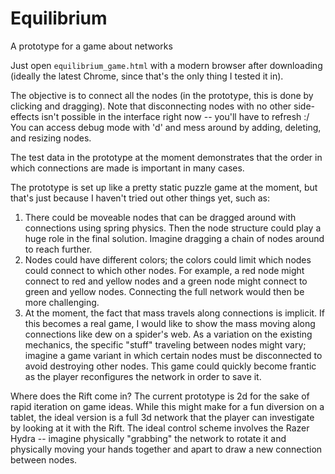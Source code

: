 Equilibrium
===========

A prototype for a game about networks


Just open `equilibrium_game.html` with a modern browser after downloading (ideally the latest Chrome, since that's the only thing I tested it in).

The objective is to connect all the nodes (in the prototype, this is done by clicking and dragging). Note that disconnecting nodes with no other side-effects isn't possible in the interface right now -- you'll have to refresh :/
You can access debug mode with 'd' and mess around by adding, deleting, and resizing nodes.

The test data in the prototype at the moment demonstrates that the order in which connections are made is important in many cases.

The prototype is set up like a pretty static puzzle game at the moment, but that's just because I haven't tried out other things yet, such as:
1. There could be moveable nodes that can be dragged around with connections using spring physics. Then the node structure could play a huge role in the final solution. Imagine dragging a chain of nodes around to reach further.
2. Nodes could have different colors; the colors could limit which nodes could connect to which other nodes. For example, a red node might connect to red and yellow nodes and a green node might connect to green and yellow nodes. Connecting the full network would then be more challenging.
3. At the moment, the fact that mass travels along connections is implicit. If this becomes a real game, I would like to show the mass moving along connections like dew on a spider's web. As a variation on the existing mechanics, the specific "stuff" traveling between nodes might vary; imagine a game variant in which certain nodes must be disconnected to avoid destroying other nodes. This game could quickly become frantic as the player reconfigures the network in order to save it.

Where does the Rift come in?
The current prototype is 2d for the sake of rapid iteration on game ideas. While this might make for a fun diversion on a tablet, the ideal version is a full 3d network that the player can investigate by looking at it with the Rift. The ideal control scheme involves the Razer Hydra -- imagine physically "grabbing" the network to rotate it and physically moving your hands together and apart to draw a new connection between nodes.
